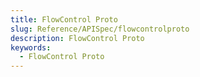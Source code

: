 ```yaml
---
title: FlowControl Proto
slug: Reference/APISpec/flowcontrolproto
description: FlowControl Proto
keywords:
  - FlowControl Proto
---
```

